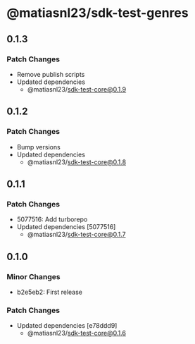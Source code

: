 # @matiasnl23/sdk-test-genres

## 0.1.3

### Patch Changes

- Remove publish scripts
- Updated dependencies
  - @matiasnl23/sdk-test-core@0.1.9

## 0.1.2

### Patch Changes

- Bump versions
- Updated dependencies
  - @matiasnl23/sdk-test-core@0.1.8

## 0.1.1

### Patch Changes

- 5077516: Add turborepo
- Updated dependencies [5077516]
  - @matiasnl23/sdk-test-core@0.1.7

## 0.1.0

### Minor Changes

- b2e5eb2: First release

### Patch Changes

- Updated dependencies [e78ddd9]
  - @matiasnl23/sdk-test-core@0.1.6
